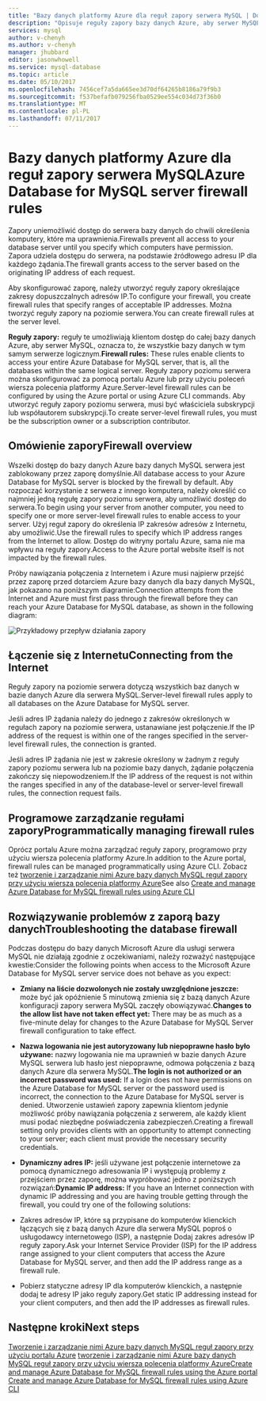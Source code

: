 ```yaml
---
title: "Bazy danych platformy Azure dla reguł zapory serwera MySQL | Dokumentacja firmy Microsoft"
description: "Opisuje reguły zapory bazy danych Azure, aby serwer MySQL."
services: mysql
author: v-chenyh
ms.author: v-chenyh
manager: jhubbard
editor: jasonwhowell
ms.service: mysql-database
ms.topic: article
ms.date: 05/10/2017
ms.openlocfilehash: 7456cef7a5da665ee3d70df64265b8186a79f9b3
ms.sourcegitcommit: f537befafb079256fba0529ee554c034d73f36b0
ms.translationtype: MT
ms.contentlocale: pl-PL
ms.lasthandoff: 07/11/2017
---
```

# <a name="azure-database-for-mysql-server-firewall-rules"></a><span data-ttu-id="2f175-103">Bazy danych platformy Azure dla reguł zapory serwera MySQL</span><span class="sxs-lookup"><span data-stu-id="2f175-103">Azure Database for MySQL server firewall rules</span></span>
<span data-ttu-id="2f175-104">Zapory uniemożliwić dostęp do serwera bazy danych do chwili określenia komputery, które ma uprawnienia.</span><span class="sxs-lookup"><span data-stu-id="2f175-104">Firewalls prevent all access to your database server until you specify which computers have permission.</span></span> <span data-ttu-id="2f175-105">Zapora udziela dostępu do serwera, na podstawie źródłowego adresu IP dla każdego żądania.</span><span class="sxs-lookup"><span data-stu-id="2f175-105">The firewall grants access to the server based on the originating IP address of each request.</span></span>

<span data-ttu-id="2f175-106">Aby skonfigurować zaporę, należy utworzyć reguły zapory określające zakresy dopuszczalnych adresów IP.</span><span class="sxs-lookup"><span data-stu-id="2f175-106">To configure your firewall, you create firewall rules that specify ranges of acceptable IP addresses.</span></span> <span data-ttu-id="2f175-107">Można tworzyć reguły zapory na poziomie serwera.</span><span class="sxs-lookup"><span data-stu-id="2f175-107">You can create firewall rules at the server level.</span></span>

<span data-ttu-id="2f175-108">**Reguły zapory:** reguły te umożliwiają klientom dostęp do całej bazy danych Azure, aby serwer MySQL, oznacza to, że wszystkie bazy danych w tym samym serwerze logicznym.</span><span class="sxs-lookup"><span data-stu-id="2f175-108">**Firewall rules:** These rules enable clients to access your entire Azure Database for MySQL server, that is, all the databases within the same logical server.</span></span> <span data-ttu-id="2f175-109">Reguły zapory poziomu serwera można skonfigurować za pomocą portalu Azure lub przy użyciu poleceń wiersza polecenia platformy Azure.</span><span class="sxs-lookup"><span data-stu-id="2f175-109">Server-level firewall rules can be configured by using the Azure portal or using Azure CLI commands.</span></span> <span data-ttu-id="2f175-110">Aby utworzyć reguły zapory poziomu serwera, musi być właściciela subskrypcji lub współautorem subskrypcji.</span><span class="sxs-lookup"><span data-stu-id="2f175-110">To create server-level firewall rules, you must be the subscription owner or a subscription contributor.</span></span>

## <a name="firewall-overview"></a><span data-ttu-id="2f175-111">Omówienie zapory</span><span class="sxs-lookup"><span data-stu-id="2f175-111">Firewall overview</span></span>
<span data-ttu-id="2f175-112">Wszelki dostęp do bazy danych Azure bazy danych MySQL serwera jest zablokowany przez zaporę domyślnie.</span><span class="sxs-lookup"><span data-stu-id="2f175-112">All database access to your Azure Database for MySQL server is blocked by the firewall by default.</span></span> <span data-ttu-id="2f175-113">Aby rozpocząć korzystanie z serwera z innego komputera, należy określić co najmniej jedną regułę zapory poziomu serwera, aby umożliwić dostęp do serwera.</span><span class="sxs-lookup"><span data-stu-id="2f175-113">To begin using your server from another computer, you need to specify one or more server-level firewall rules to enable access to your server.</span></span> <span data-ttu-id="2f175-114">Użyj reguł zapory do określenia IP zakresów adresów z Internetu, aby umożliwić.</span><span class="sxs-lookup"><span data-stu-id="2f175-114">Use the firewall rules to specify which IP address ranges from the Internet to allow.</span></span> <span data-ttu-id="2f175-115">Dostęp do witryny portalu Azure, sama nie ma wpływu na reguły zapory.</span><span class="sxs-lookup"><span data-stu-id="2f175-115">Access to the Azure portal website itself is not impacted by the firewall rules.</span></span>

<span data-ttu-id="2f175-116">Próby nawiązania połączenia z Internetem i Azure musi najpierw przejść przez zaporę przed dotarciem Azure bazy danych dla bazy danych MySQL, jak pokazano na poniższym diagramie:</span><span class="sxs-lookup"><span data-stu-id="2f175-116">Connection attempts from the Internet and Azure must first pass through the firewall before they can reach your Azure Database for MySQL database, as shown in the following diagram:</span></span>

![Przykładowy przepływ działania zapory](./media/concepts-firewall-rules/1-firewall-concept.png)

## <a name="connecting-from-the-internet"></a><span data-ttu-id="2f175-118">Łączenie się z Internetu</span><span class="sxs-lookup"><span data-stu-id="2f175-118">Connecting from the Internet</span></span>
<span data-ttu-id="2f175-119">Reguły zapory na poziomie serwera dotyczą wszystkich baz danych w bazie danych Azure dla serwera MySQL.</span><span class="sxs-lookup"><span data-stu-id="2f175-119">Server-level firewall rules apply to all databases on the Azure Database for MySQL server.</span></span>

<span data-ttu-id="2f175-120">Jeśli adres IP żądania należy do jednego z zakresów określonych w regułach zapory na poziomie serwera, ustanawiane jest połączenie.</span><span class="sxs-lookup"><span data-stu-id="2f175-120">If the IP address of the request is within one of the ranges specified in the server-level firewall rules, the connection is granted.</span></span>

<span data-ttu-id="2f175-121">Jeśli adres IP żądania nie jest w zakresie określony w żadnym z reguły zapory poziomu serwera lub na poziomie bazy danych, żądanie połączenia zakończy się niepowodzeniem.</span><span class="sxs-lookup"><span data-stu-id="2f175-121">If the IP address of the request is not within the ranges specified in any of the database-level or server-level firewall rules, the connection request fails.</span></span>

## <a name="programmatically-managing-firewall-rules"></a><span data-ttu-id="2f175-122">Programowe zarządzanie regułami zapory</span><span class="sxs-lookup"><span data-stu-id="2f175-122">Programmatically managing firewall rules</span></span>
<span data-ttu-id="2f175-123">Oprócz portalu Azure można zarządzać reguły zapory, programowo przy użyciu wiersza polecenia platformy Azure.</span><span class="sxs-lookup"><span data-stu-id="2f175-123">In addition to the Azure portal, firewall rules can be managed programmatically using Azure CLI.</span></span> <span data-ttu-id="2f175-124">Zobacz też [tworzenie i zarządzanie nimi Azure bazy danych MySQL reguł zapory przy użyciu wiersza polecenia platformy Azure](./howto-manage-firewall-using-cli.md)</span><span class="sxs-lookup"><span data-stu-id="2f175-124">See also [Create and manage Azure Database for MySQL firewall rules using Azure CLI](./howto-manage-firewall-using-cli.md)</span></span>

## <a name="troubleshooting-the-database-firewall"></a><span data-ttu-id="2f175-125">Rozwiązywanie problemów z zaporą bazy danych</span><span class="sxs-lookup"><span data-stu-id="2f175-125">Troubleshooting the database firewall</span></span>
<span data-ttu-id="2f175-126">Podczas dostępu do bazy danych Microsoft Azure dla usługi serwera MySQL nie działają zgodnie z oczekiwaniami, należy rozważyć następujące kwestie:</span><span class="sxs-lookup"><span data-stu-id="2f175-126">Consider the following points when access to the Microsoft Azure Database for MySQL server service does not behave as you expect:</span></span>

* <span data-ttu-id="2f175-127">**Zmiany na liście dozwolonych nie zostały uwzględnione jeszcze:** może być jak opóźnienie 5 minutową zmienia się z bazą danych Azure konfiguracji zapory serwera MySQL zaczęły obowiązywać.</span><span class="sxs-lookup"><span data-stu-id="2f175-127">**Changes to the allow list have not taken effect yet:** There may be as much as a five-minute delay for changes to the Azure Database for MySQL Server firewall configuration to take effect.</span></span>

* <span data-ttu-id="2f175-128">**Nazwa logowania nie jest autoryzowany lub niepoprawne hasło było używane:** nazwy logowania nie ma uprawnień w bazie danych Azure MySQL serwera lub hasło jest niepoprawne, odmowa połączenia z bazą danych Azure dla serwera MySQL.</span><span class="sxs-lookup"><span data-stu-id="2f175-128">**The login is not authorized or an incorrect password was used:** If a login does not have permissions on the Azure Database for MySQL server or the password used is incorrect, the connection to the Azure Database for MySQL server is denied.</span></span> <span data-ttu-id="2f175-129">Utworzenie ustawień zapory zapewnia klientom jedynie możliwość próby nawiązania połączenia z serwerem, ale każdy klient musi podać niezbędne poświadczenia zabezpieczeń.</span><span class="sxs-lookup"><span data-stu-id="2f175-129">Creating a firewall setting only provides clients with an opportunity to attempt connecting to your server; each client must provide the necessary security credentials.</span></span>

* <span data-ttu-id="2f175-130">**Dynamiczny adres IP:** jeśli używane jest połączenie internetowe za pomocą dynamicznego adresowania IP i występują problemy z przejściem przez zaporę, można wypróbować jedno z poniższych rozwiązań:</span><span class="sxs-lookup"><span data-stu-id="2f175-130">**Dynamic IP address:** If you have an Internet connection with dynamic IP addressing and you are having trouble getting through the firewall, you could try one of the following solutions:</span></span>

* <span data-ttu-id="2f175-131">Zakres adresów IP, które są przypisane do komputerów klienckich łączących się z bazą danych Azure dla serwera MySQL poproś o usługodawcy internetowego (ISP), a następnie Dodaj zakres adresów IP reguły zapory.</span><span class="sxs-lookup"><span data-stu-id="2f175-131">Ask your Internet Service Provider (ISP) for the IP address range assigned to your client computers that access the Azure Database for MySQL server, and then add the IP address range as a firewall rule.</span></span>

* <span data-ttu-id="2f175-132">Pobierz statyczne adresy IP dla komputerów klienckich, a następnie dodaj te adresy IP jako reguły zapory.</span><span class="sxs-lookup"><span data-stu-id="2f175-132">Get static IP addressing instead for your client computers, and then add the IP addresses as firewall rules.</span></span>

## <a name="next-steps"></a><span data-ttu-id="2f175-133">Następne kroki</span><span class="sxs-lookup"><span data-stu-id="2f175-133">Next steps</span></span>

<span data-ttu-id="2f175-134">[Tworzenie i zarządzanie nimi Azure bazy danych MySQL reguł zapory przy użyciu portalu Azure](./howto-manage-firewall-using-portal.md)
[tworzenie i zarządzanie nimi Azure bazy danych MySQL reguł zapory przy użyciu wiersza polecenia platformy Azure](./howto-manage-firewall-using-cli.md)</span><span class="sxs-lookup"><span data-stu-id="2f175-134">[Create and manage Azure Database for MySQL firewall rules using the Azure portal](./howto-manage-firewall-using-portal.md)
[Create and manage Azure Database for MySQL firewall rules using Azure CLI](./howto-manage-firewall-using-cli.md)</span></span>
